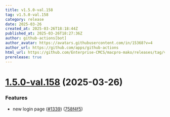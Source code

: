 ```yaml
---
title: v1.5.0-val.158
tag: v1.5.0-val.158
category: release
date: 2025-03-26
created_at: 2025-03-26T18:18:44Z
published_at: 2025-03-26T18:27:36Z
author: github-actions[bot]
author_avatar: https://avatars.githubusercontent.com/in/15368?v=4
author_url: https://github.com/apps/github-actions
html_url: https://github.com/Enterprise-CMCS/macpro-mako/releases/tag/v1.5.0-val.158
prerelease: true
---
```


# [1.5.0-val.158](https://github.com/Enterprise-CMCS/macpro-mako/compare/v1.5.0-val.157...v1.5.0-val.158) (2025-03-26)


### Features

* new login page  ([#1339](https://github.com/Enterprise-CMCS/macpro-mako/issues/1339)) ([758f4f5](https://github.com/Enterprise-CMCS/macpro-mako/commit/758f4f5b77a96db00a654966e216cd5b68c16751))




